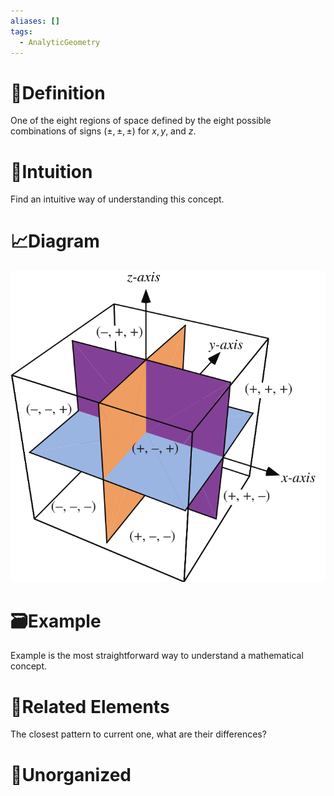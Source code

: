 ```yaml
---
aliases: []
tags:
  - AnalyticGeometry
---
```



# 📝Definition
One of the eight regions of space defined by the eight possible combinations of signs $(\pm,\pm,\pm)$ for $x, y$, and $z$.

# 🧠Intuition
Find an intuitive way of understanding this concept.

# 📈Diagram
![|300](../assets/Octant_800.svg)


# 🗃Example
Example is the most straightforward way to understand a mathematical concept.

# 🌱Related Elements
The closest pattern to current one, what are their differences?


# 🍂Unorganized